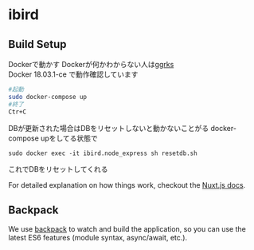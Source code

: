 # ibird

## Build Setup

Dockerで動かす
Dockerが何かわからない人は[ggrks](http://lmgtfy.com/?q=docker+%E8%A7%A3%E8%AA%AC)  
Docker 18.03.1-ce で動作確認しています

```bash
#起動
sudo docker-compose up
#終了
Ctr+C
```

DBが更新された場合はDBをリセットしないと動かないことがる
docker-compose upをしてる状態で
```
sudo docker exec -it ibird.node_express sh resetdb.sh   
```
これでDBをリセットしてくれる



For detailed explanation on how things work, checkout the [Nuxt.js docs](https://github.com/nuxt/nuxt.js).

## Backpack

We use [backpack](https://github.com/palmerhq/backpack) to watch and build the application, so you can use the latest ES6 features (module syntax, async/await, etc.).
